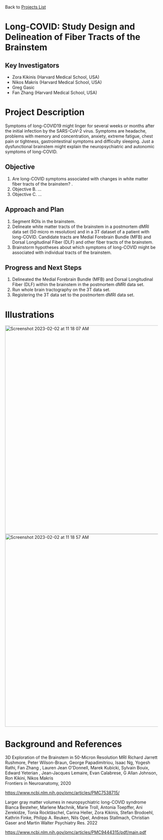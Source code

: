 Back to [Projects List](../../README.md#ProjectsList)

# Long-COVID: Study Design and Delineation of Fiber Tracts of the Brainstem 

## Key Investigators

- Zora Kikinis (Harvard Medical School, USA)
- Nikos Makris (Harvard Medical School, USA)
- Greg Gasic
- Fan Zhang (Harvard Medical School, USA)


# Project Description

Symptoms of long-COVID19 might linger for several weeks or months after the initial infection by the SARS-CoV-2 virus. Symptoms are headache, problems with memory and concentration, anxiety, extreme fatigue, chest pain or tightness, gastrointestinal symptoms and difficulty sleeping. Just a dysfunctional brainstem might explain the neuropsychiatric and autonomic symptoms of long-COVID. 

## Objective

<!--  . -->

1. Are long-COVID symptoms associated with changes in white matter fiber tracts of the brainstem? .
1. Objective B. ...
1. Objective C. ...

## Approach and Plan

<!-- Describe here HOW you would like to achieve the objectives stated above. -->

1. Segment ROIs in the brainstem.
2. Delineate white matter tracts of the brainstem in a postmortem dMRI data set (50 micro m resolution) and in a 3T dataset of a patient with long-COVID. Candidate tracts are Medial Forebrain Bundle (MFB) and Dorsal Longitudinal Fiber (DLF) and other fiber tracts of the brainstem.
3. Brainstorm hypotheses about which symptoms of long-COVID might be associated with individual tracts of the brainstem.

## Progress and Next Steps

<!-- Update this section as you make progress, describing of what you have ACTUALLY DONE. If there are specific steps that you could not complete then you can describe them here, too. -->

1. Delineated the Medial Forebrain Bundle (MFB) and Dorsal Longitudinal Fiber (DLF) within the brainstem in the postmortem dMRI data set.
2. Run whole brain tractography on the 3T data set.
3. Registering the 3T data set to the postmortem dMRI data set.

# Illustrations

<!-- Add pictures and links to videos that demonstrate what has been accomplished.
![Description of picture](Example2.jpg)
![Some more images](Example2.jpg)
--><img width="685" alt="Screenshot 2023-02-02 at 11 18 07 AM" src="https://user-images.githubusercontent.com/47013972/216312288-9c8fb75d-6269-44a8-98b1-8040ab6d606b.png">

<img width="633" alt="Screenshot 2023-02-02 at 11 18 57 AM" src="https://user-images.githubusercontent.com/47013972/216312377-5510cfbf-b310-43e9-aac7-7242976e8475.png">


# Background and References

3D Exploration of the Brainstem in 50-Micron Resolution MRI
Richard Jarrett Rushmore, Peter Wilson-Braun, George Papadimitriou, Isaac Ng, Yogesh Rathi, Fan Zhang , Lauren Jean O'Donnell, Marek Kubicki, Sylvain Bouix, Edward Yeterian , Jean-Jacques Lemaire, Evan Calabrese, G Allan Johnson, Ron Kikini, Nikos Makris  
Frontiers in Neuroanatomy, 2020

https://www.ncbi.nlm.nih.gov/pmc/articles/PMC7538715/


Larger gray matter volumes in neuropsychiatric long-COVID syndrome
Bianca Besteher, Marlene Machnik, Marie Troll, Antonia Toepffer, Ani Zerekidze, Tonia Rocktäschel, Carina Heller, Zora Kikinis, Stefan Brodoehl, Kathrin Finke, Philipp A. Reuken, Nils Opel, Andreas Stallmach, Christian Gaser and Martin Walter
Psychiatry Res. 2022

https://www.ncbi.nlm.nih.gov/pmc/articles/PMC9444315/pdf/main.pdf


